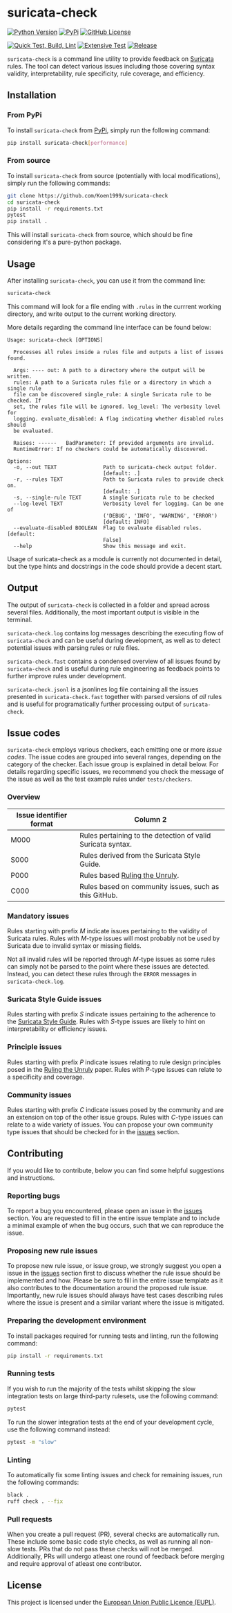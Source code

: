 # suricata-check

[![Python Version](https://img.shields.io/pypi/pyversions/suricata-check)](https://www.python.org)
[![PyPi](https://img.shields.io/pypi/status/suricata-check)](https://pypi.org/project/suricata-check)
[![GitHub License](https://img.shields.io/github/license/Koen1999/suricata-check)](https://github.com/Koen1999/suricata-check/blob/master/LICENSE)

[![Quick Test, Build, Lint](https://github.com/Koen1999/suricata-check/actions/workflows/python-pr.yml/badge.svg?event=push)](https://github.com/Koen1999/suricata-check/actions/workflows/python-pr.yml)
[![Extensive Test](https://github.com/Koen1999/suricata-check/actions/workflows/python-push.yml/badge.svg)](https://github.com/Koen1999/suricata-check/actions/workflows/python-push.yml)
[![Release](https://github.com/Koen1999/suricata-check/actions/workflows/python-release.yml/badge.svg)](https://github.com/Koen1999/suricata-check/actions/workflows/python-release.yml)

`suricata-check` is a command line utility to provide feedback on [Suricata](https://github.com/OISF/suricata) rules.
The tool can detect various issues including those covering syntax validity, interpretability, rule specificity, rule coverage, and efficiency.

## Installation

### From PyPi

To install `suricata-check` from [PyPi](https://pypi.org/project/suricata-check/), simply run the following command:

```bash
pip install suricata-check[performance]
```

### From source

To install `suricata-check` from source (potentially with local modifications), simply run the following commands:

```bash
git clone https://github.com/Koen1999/suricata-check
cd suricata-check
pip install -r requirements.txt
pytest
pip install .
```

This will install `suricata-check` from source, which should be fine considering it's a pure-python package.

## Usage

After installing `suricata-check`, you can use it from the command line:

```bash
suricata-check
```

This command will look for a file ending with `.rules` in the currrent working directory, and write output to the current working directory.

More details regarding the command line interface can be found below:

```
Usage: suricata-check [OPTIONS]

  Processes all rules inside a rules file and outputs a list of issues found.

  Args: ---- out: A path to a directory where the output will be written.
  rules: A path to a Suricata rules file or a directory in which a single rule
  file can be discovered single_rule: A single Suricata rule to be checked. If
  set, the rules file will be ignored. log_level: The verbosity level for
  logging. evaluate_disabled: A flag indicating whether disabled rules should
  be evaluated.

  Raises: ------   BadParameter: If provided arguments are invalid.
  RuntimeError: If no checkers could be automatically discovered.

Options:
  -o, --out TEXT               Path to suricata-check output folder.
                               [default: .]
  -r, --rules TEXT             Path to Suricata rules to provide check on.
                               [default: .]
  -s, --single-rule TEXT       A single Suricata rule to be checked
  --log-level TEXT             Verbosity level for logging. Can be one of
                               ('DEBUG', 'INFO', 'WARNING', 'ERROR')
                               [default: INFO]
  --evaluate-disabled BOOLEAN  Flag to evaluate disabled rules.  [default:
                               False]
  --help                       Show this message and exit.
```

Usage of suricata-check as a module is currently not documented in detail, but the type hints and docstrings in the code should provide a decent start.

## Output

The output of `suricata-check` is collected in a folder and spread across several files. Additionally, the most important output is visible in the terminal.

`suricata-check.log` contains log messages describing the executing flow of `suricata-check` and can be useful during development, as well as to detect potential issues with parsing rules or rule files.

`suricata-check.fast` contains a condensed overview of all issues found by `suricata-check` and is useful during rule engineering as feedback points to further improve rules under development.

`suricata-check.jsonl` is a jsonlines log file containing all the issues presented in `suricata-check.fast` together with parsed versions of _all_ rules and is useful for programatically further processing output of `suricata-check`.

## Issue codes

`suricata-check` employs various checkers, each emitting one or more _issue codes_.
The issue codes are grouped into several ranges, depending on the category of the checker.
Each issue group is explained in detail below.
For details regarding specific issues, we recommend you check the message of the issue as well as the test example rules under `tests/checkers`.

### Overview

| Issue identifier format | Column 2                                                    |
| ----------------------- | ----------------------------------------------------------- |
| M000                    | Rules pertaining to the detection of valid Suricata syntax. |
| S000                    | Rules derived from the Suricata Style Guide.                |
| P000                    | Rules based [Ruling the Unruly]().                          |
| C000                    | Rules based on community issues, such as this GitHub.  |

### Mandatory issues

Rules starting with prefix _M_ indicate issues pertaining to the validity of Suricata rules.
Rules with _M_-type issues will most probably not be used by Suricata due to invalid syntax or missing fields.

Not all invalid rules wlll be reported through _M_-type issues as some rules can simply not be parsed to the point where these issues are detected.
Instead, you can detect these rules through the `ERROR` messages in `suricata-check.log`.

### Suricata Style Guide issues

Rules starting with prefix _S_ indicate issues pertaining to the adherence to the [Suricata Style Guide](https://github.com/sidallocation/suricata-style-guide).
Rules with _S_-type issues are likely to hint on interpretability or efficiency issues.

### Principle issues

Rules starting with prefix _P_ indicate issues relating to rule design principles posed in the [Ruling the Unruly]() paper.
Rules with _P_-type issues can relate to a specificity and coverage.

### Community issues

Rules starting with prefix _C_ indicate issues posed by the community and are an extension on top of the other issue groups.
Rules with _C_-type issues can relate to a wide variety of issues.
You can propose your own community type issues that should be checked for in the [issues](https://github.com/Koen1999/suricata-check/issues) section.

## Contributing

If you would like to contribute, below you can find some helpful suggestions and instructions.

### Reporting bugs

To report a bug you encountered, please open an issue in the [issues](https://github.com/Koen1999/suricata-check/issues) section. You are requested to fill in the entire issue template and to include a minimal example of when the bug occurs, such that we can reproduce the issue.

### Proposing new rule issues

To propose new rule issue, or issue group, we strongly suggest you open a issue in the [issues](https://github.com/Koen1999/suricata-check/issues) section first to discuss whether the rule issue should be implemented and how. Please be sure to fill in the entire issue template as it also contributes to the documentation around the proposed rule issue. Importantly, new rule issues should always have test cases describing rules where the issue is present and a similar variant where the issue is mitigated.

### Preparing the development environment

To install packages required for running tests and linting, run the following command:

```bash
pip install -r requirements.txt
```

### Running tests

If you wish to run the majority of the tests whilst skipping the slow integration tests on large third-party rulesets, use the following command:

```bash
pytest
```

To run the slower integration tests at the end of your development cycle, use the following command instead:

```bash
pytest -m "slow"
```

### Linting

To automatically fix some linting issues and check for remaining issues, run the following commands:

```bash
black .
ruff check . --fix
```

### Pull requests

When you create a pull request (PR), several checks are automatically run. These include some basic code style checks, as well as running all non-slow tests. PRs that do not pass these checks will not be merged. Additionally, PRs will undergo atleast one round of feedback before merging and require approval of atleast one contributor.

## License

This project is licensed under the [European Union Public Licence (EUPL)](https://github.com/Koen1999/suricata-check/blob/master/LICENSE).
